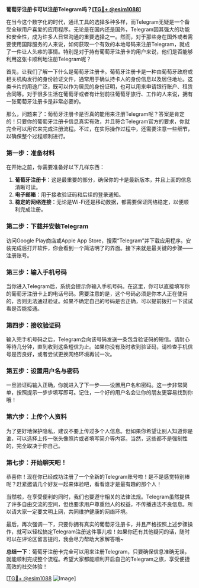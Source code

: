 **葡萄牙注册卡可以注册Telegram吗？[[TG💪+ @esim1088](https://t.me/s/esim1088)]**

在当今这个数字化的时代，通讯工具的选择多种多样，而Telegram无疑是一个备受全球用户喜爱的应用程序。无论是在国内还是国外，Telegram因其强大的功能和安全性，成为许多人日常沟通的重要选择之一。然而，对于那些身在国外或者需要使用国际服务的人来说，如何获取一个有效的本地号码来注册Telegram，就成了一件让人头疼的事情。特别是对于持有葡萄牙注册卡的用户来说，他们是否能够利用这张卡顺利地注册Telegram呢？

首先，让我们了解一下什么是葡萄牙注册卡。葡萄牙注册卡是一种由葡萄牙政府或相关机构发行的身份验证文件，通常用于确认持卡人的身份信息以及居住地址。这类卡片的用途广泛，既可以作为居民的身份证明，也可以用来申请银行账户、租赁合同等。对于很多生活在葡萄牙或者有计划前往葡萄牙旅行、工作的人来说，拥有一张葡萄牙注册卡是非常必要的。

那么，问题来了：葡萄牙注册卡是否真的能用来注册Telegram呢？答案是肯定的！只要你的葡萄牙注册卡信息真实有效，并且符合Telegram官方的要求，你就完全可以用它来完成注册流程。不过，在实际操作过程中，还需要注意一些细节，以确保整个过程顺利进行。

### **第一步：准备材料**

在开始之前，你需要准备好以下几样东西：

1. **葡萄牙注册卡**：这是最重要的部分，确保你的卡是最新版本，并且上面的信息清晰可读。
2. **电子邮箱**：用于接收验证码和后续的登录通知。
3. **稳定的网络连接**：无论是Wi-Fi还是移动数据，都需要保证网络稳定，以便顺利完成注册。

### **第二步：下载并安装Telegram**

访问Google Play商店或Apple App Store，搜索“Telegram”并下载应用程序。安装完成后打开软件，你会看到一个简洁明了的界面。接下来就是最关键的步骤——注册账号。

### **第三步：输入手机号码**

当你进入Telegram后，系统会提示你输入手机号码。在这里，你可以直接填写你的葡萄牙注册卡上的电话号码。需要注意的是，这个号码必须是你本人正在使用的，否则无法通过验证。如果不确定自己的号码是否正确，可以提前拨打一下试试看是否能接通。

### **第四步：接收验证码**

输入完手机号码之后，Telegram会向该号码发送一条包含验证码的短信。请耐心等待几分钟，直到收到这条短信为止。如果你没有及时收到验证码，请检查手机信号是否良好，或者尝试更换网络环境再试一次。

### **第五步：设置用户名与密码**

一旦验证码输入正确，你就进入了下一步——设置用户名和密码。这一步非常简单，按照提示一步步填写即可。记住，一个好的用户名会让你的朋友更容易找到你哦！

### **第六步：上传个人资料**

为了更好地保护隐私，建议不要上传过多个人信息。但如果你希望让别人知道你是谁，可以选择上传一张头像照片或者填写简介等内容。当然，这些都不是强制性的，完全取决于你自己。

### **第七步：开始聊天吧！**

恭喜你！现在你已经成功注册了一个全新的Telegram账号啦！是不是感觉特别棒呢？赶紧邀请几个好友一起来体验吧，看看谁才是最有趣的那个人！

当然啦，在享受便利的同时，我们也要遵守相关的法律法规。Telegram虽然提供了许多自由交流的空间，但也要求用户尊重他人的权益，不传播违法不良信息。所以请大家一定要文明上网，共同维护健康的网络环境。

最后，再次强调一下，只要你拥有真实的葡萄牙注册卡，并且严格按照上述步骤操作，就可以轻松搞定Telegram注册这件事儿啦！如果你还有其他疑问的话，随时可以在评论区留言提问，我会尽力帮助大家解答哦~

**总结一下**：葡萄牙注册卡完全可以用来注册Telegram，只要确保信息准确无误，就能顺利完成整个流程。希望大家都能顺利开启自己的Telegram之旅，享受便捷高效的社交体验！

[[TG💪+ @esim1088](https://t.me/s/esim1088) ![Image](https://i.postimg.cc/4NQfJmqS/Snipaste-2025-05-13-00-14-12.png)]